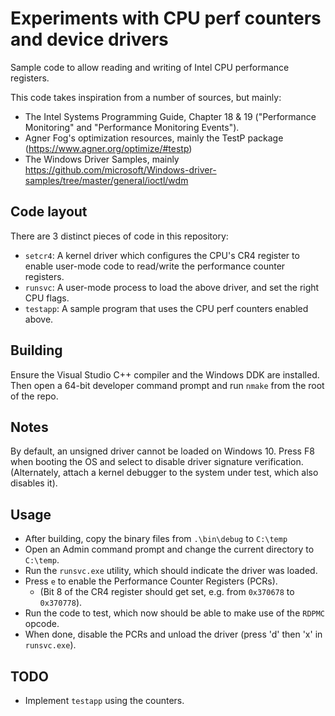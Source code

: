 # Experiments with CPU perf counters and device drivers

Sample code to allow reading and writing of Intel CPU performance registers.

This code takes inspiration from a number of sources, but mainly:

- The Intel Systems Programming Guide, Chapter 18 & 19 ("Performance Monitoring"
and "Performance Monitoring Events").
- Agner Fog's optimization resources, mainly the TestP package (<https://www.agner.org/optimize/#testp>)
- The Windows Driver Samples, mainly <https://github.com/microsoft/Windows-driver-samples/tree/master/general/ioctl/wdm>

## Code layout

There are 3 distinct pieces of code in this repository:

- `setcr4`: A kernel driver which configures the CPU's CR4 register to enable
user-mode code to read/write the performance counter registers.
- `runsvc`: A user-mode process to load the above driver, and set the right CPU flags.
- `testapp`: A sample program that uses the CPU perf counters enabled above.

## Building

Ensure the Visual Studio C++ compiler and the Windows DDK are installed. Then open
a 64-bit developer command prompt and run `nmake` from the root of the repo.

## Notes

By default, an unsigned driver cannot be loaded on Windows 10. Press F8 when
booting the OS and select to disable driver signature verification. (Alternately,
attach a kernel debugger to the system under test, which also disables it).

## Usage

- After building, copy the binary files from `.\bin\debug` to `C:\temp`
- Open an Admin command prompt and change the current directory to `C:\temp`.
- Run the `runsvc.exe` utility, which should indicate the driver was loaded.
- Press `e` to enable the Performance Counter Registers (PCRs).
  - (Bit 8 of the CR4 register should get set, e.g. from `0x370678` to `0x370778`).
- Run the code to test, which now should be able to make use of the `RDPMC` opcode.
- When done, disable the PCRs and unload the driver (press 'd' then 'x' in `runsvc.exe`).

## TODO

- Implement `testapp` using the counters.
